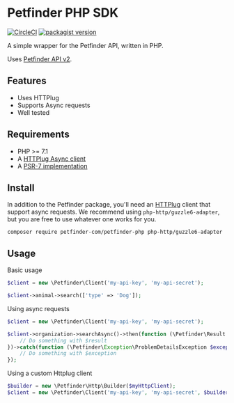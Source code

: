 # Petfinder PHP SDK

[![CircleCI](https://circleci.com/gh/petfinder-com/petfinder-php-sdk.svg?style=shield)](https://circleci.com/gh/petfinder-com/petfinder-php-sdk)
[![packagist version](https://img.shields.io/packagist/v/petfinder-com/petfinder-php.svg)](https://packagist.org/packages/petfinder-com/petfinder-php)

A simple wrapper for the Petfinder API, written in PHP.

Uses [Petfinder API v2](https://www.petfinder.com/developers/v2/docs/).

## Features

* Uses HTTPlug
* Supports Async requests
* Well tested

## Requirements

* PHP >= 7.1
* A [HTTPlug Async client](https://packagist.org/providers/php-http/async-client-implementation)
* A [PSR-7 implementation](https://packagist.org/providers/psr/http-message-implementation)

## Install

In addition to the Petfinder package, you'll need an [HTTPlug](http://docs.php-http.org/en/latest/httplug/users.html)
client that support async requests. We recommend using `php-http/guzzle6-adapter`,
but you are free to use whatever one works for you.

    composer require petfinder-com/petfinder-php php-http/guzzle6-adapter

## Usage

Basic usage

```php
$client = new \Petfinder\Client('my-api-key', 'my-api-secret');

$client->animal->search(['type' => 'Dog']);
```

Using async requests

```php
$client = new \Petfinder\Client('my-api-key', 'my-api-secret');

$client->organization->searchAsync()->then(function (\Petfinder\Result $result) {
    // Do something with $result
})->catch(function (\Petfinder\Exception\ProblemDetailsException $exception) {
    // Do something with $exception
});
```

Using a custom Httplug client

```php
$builder = new \Petfinder\Http\Builder($myHttpClient);
$client = new \Petfinder\Client('my-api-key', 'my-api-secret', $builder);
```
